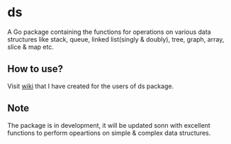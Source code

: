 # ds

A Go package containing the functions for operations on various data structures like stack, queue, linked list(singly &amp; doubly), tree, graph, array, slice &amp; map etc.

## How to use?

Visit [wiki](https://github.com/hygull/ds/wiki) that I have created for the users of ds package.

## Note

The package is in development, it will be updated sonn with excellent functions to perform opeartions on simple & complex data structures.